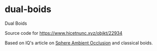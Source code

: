 # dual-boids
 Dual Boids

Source code for https://www.hicetnunc.xyz/objkt/22934

Based on IQ's article on [Sphere Ambient Occlusion](https://www.iquilezles.org/www/articles/sphereao/sphereao.htm) and classical boids.
